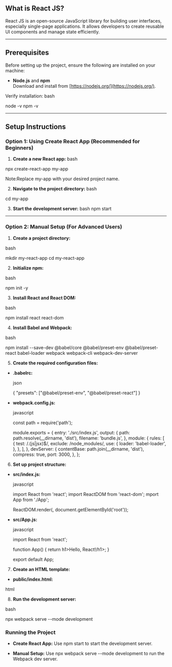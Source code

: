 ## What is React JS?
React JS is an open-source JavaScript library for building user interfaces, especially single-page applications. It allows developers to create reusable UI components and manage state efficiently.

______________________________________________________________________________________________________________________

## Prerequisites
Before setting up the project, ensure the following are installed on your machine:
- **Node.js** and **npm**  
  Download and install from [https://nodejs.org/](https://nodejs.org/).

Verify installation:
  bash

  node -v
  npm -v
 ______________________________________________________________________________________________________________________

## Setup Instructions

### Option 1: Using Create React App (Recommended for Beginners)

1. **Create a new React app:**
  bash

  npx create-react-app my-app

Note:Replace my-app with your desired project name.

2. **Navigate to the project directory:**
  bash

  cd my-app

3. **Start the development server:**
  bash
  npm start

________________________________________________________________________________________________________________________

### Option 2: Manual Setup (For Advanced Users)

1. **Create a project directory:**

  bash

  mkdir my-react-app
  cd my-react-app
  
2. **Initialize npm:**

  bash

  npm init -y

3. **Install React and React DOM:**

  bash

  npm install react react-dom

4. **Install Babel and Webpack:**

  bash

  npm install --save-dev @babel/core @babel/preset-env @babel/preset-react babel-loader webpack webpack-cli webpack-dev-server

5. **Create the required configuration files:**

- **.babelrc:**

  json


  {
    "presets": ["@babel/preset-env", "@babel/preset-react"]
  }

- **webpack.config.js:**

  javascript

  const path = require('path');

  module.exports = {
    entry: './src/index.js',
    output: {
      path: path.resolve(__dirname, 'dist'),
    filename: 'bundle.js',
    },
    module: {
      rules: [
        {
          test: /\.(js|jsx)$/,
          exclude: /node_modules/,
          use: {
            loader: 'babel-loader',
          },
        },
      ],
    },
   devServer: {
      contentBase: path.join(__dirname, 'dist'),
      compress: true,
      port: 3000,
    },
  };

6. **Set up project structure:**

- **src/index.js:**

  javascript

    import React from 'react';
    import ReactDOM from 'react-dom';
    mport App from './App';

    ReactDOM.render(<App />, document.getElementById('root'));

- **src/App.js:**

  javascript
  
  import React from 'react';

  function App() {
    return h1>Hello, React!/h1>;
  }

  export default App;

7. **Create an HTML template:**

- **public/index.html:**

html

  <!DOCTYPE html>
  <html lang="en">
  <head>
    <meta charset="UTF-8">
    <meta name="viewport" content="width=device-width, initial-scale=1.0">
    <title>React App</title>
  </head>
  <body>
    <div id="root"></div>
    <script src="../dist/bundle.js"></script>
  </body>
  </html>


8. **Run the development server:**


  bash

  npx webpack serve --mode development

### Running the Project

- **Create React App:**
Use npm start to start the development server.

- **Manual Setup:**
Use npx webpack serve --mode development to run the Webpack dev server.